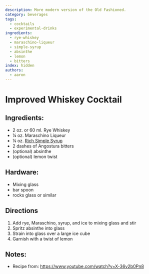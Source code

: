 ```yaml
---
description: More modern version of the Old Fashioned.
category: beverages
tags:
  - cocktails
  - experimental-drinks
ingredients:
  - rye-whiskey
  - maraschino-liqueur
  - simple-syrup
  - absinthe
  - lemon
  - bitters
index: hidden
authors:
  - aaron
---
```


# Improved Whiskey Cocktail

## Ingredients:

- 2 oz. or 60 ml. Rye Whiskey
- ¼ oz. Maraschino Liqueur 
- ¼ oz. [Rich Simple Syrup](./Cocktail-Ingredients.html#rich-demerara-syrup)
- 2 dashes of Angostura bitters
- (optional) absinthe
- (optional) lemon twist

## Hardware:

- Mixing glass
- bar spoon
- rocks glass or similar

## Directions

1. Add rye, Maraschino, syrup, and ice to mixing glass and stir
2. Spritz absinthe into glass
3. Strain into glass over a large ice cube
4. Garnish with a twist of lemon

## Notes:

- Recipe from: <https://www.youtube.com/watch?v=X-36v2b0Pn8>
